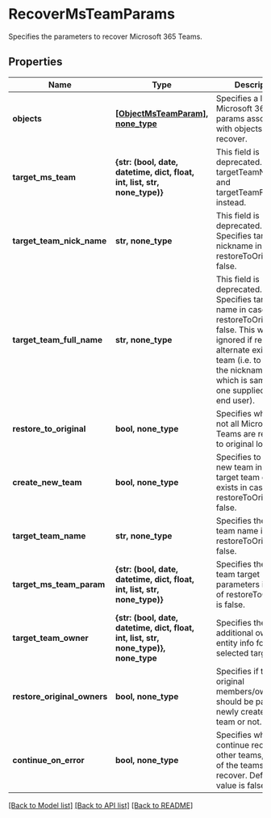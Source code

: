 # RecoverMsTeamParams

Specifies the parameters to recover Microsoft 365 Teams.

## Properties
Name | Type | Description | Notes
------------ | ------------- | ------------- | -------------
**objects** | [**[ObjectMsTeamParam], none_type**](ObjectMsTeamParam.md) | Specifies a list of Microsoft 365 Teams params associated with objects to recover. | 
**target_ms_team** | **{str: (bool, date, datetime, dict, float, int, list, str, none_type)}** | This field is deprecated. Use targetTeamNickName and targetTeamFullName instead. | [optional] 
**target_team_nick_name** | **str, none_type** | This field is deprecated. Specifies target team nickname in case restoreToOriginal is false. | [optional] 
**target_team_full_name** | **str, none_type** | This field is deprecated. Specifies target team name in case restoreToOriginal is false. This will be ignored if restoring to alternate existing team (i.e. to a team the nickname of which is same as the one supplied by the end user). | [optional] 
**restore_to_original** | **bool, none_type** | Specifies whether or not all Microsoft 365 Teams are restored to original location. | [optional] 
**create_new_team** | **bool, none_type** | Specifies to create new team in case the target team doesn&#39;t exists in case restoreToOriginal is false. | [optional] 
**target_team_name** | **str, none_type** | Specifies the target team name in case restoreToOriginal is false. | [optional] 
**target_ms_team_param** | **{str: (bool, date, datetime, dict, float, int, list, str, none_type)}** | Specifies the ms team target parameters in case of restoreToOriginal is false. | [optional] 
**target_team_owner** | **{str: (bool, date, datetime, dict, float, int, list, str, none_type)}, none_type** | Specifies the additional owner entity info for the selected target team. | [optional] 
**restore_original_owners** | **bool, none_type** | Specifies if the original members/owners should be part of the newly created target team or not. | [optional] 
**continue_on_error** | **bool, none_type** | Specifies whether to continue recovering other teams, if some of the teams fail to recover. Default value is false. | [optional] 

[[Back to Model list]](../README.md#documentation-for-models) [[Back to API list]](../README.md#documentation-for-api-endpoints) [[Back to README]](../README.md)


